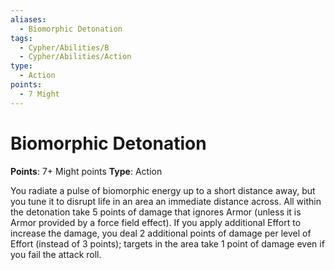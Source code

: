 ```yaml
---
aliases:
  - Biomorphic Detonation
tags:
  - Cypher/Abilities/B
  - Cypher/Abilities/Action
type:
  - Action
points:
  - 7 Might
---
```


# Biomorphic Detonation

**Points**: 7+ Might points
**Type**: Action

You radiate a pulse of biomorphic energy up to a short distance away, but you tune it to disrupt life in an area an immediate distance across. All within the detonation take 5 points of damage that ignores Armor (unless it is Armor provided by a force field effect). If you apply additional Effort to increase the damage, you deal 2 additional points of damage per level of Effort (instead of 3 points); targets in the area take 1 point of damage even if you fail the attack roll.
